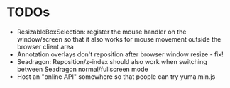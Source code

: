 # TODOs

* ResizableBoxSelection: register the mouse handler on the window/screen so that it also
  works for mouse movement outside the browser client area
* Annotation overlays don't reposition after browser window resize - fix! 
* Seadragon: Reposition/z-index should also work when switching between Seadragon normal/fullscreen mode
* Host an "online API" somewhere so that people can try yuma.min.js

